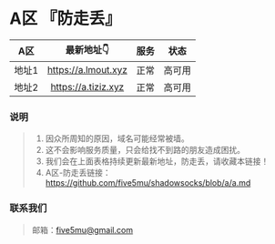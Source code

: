 # A区 『防走丢』

| A区 | 最新地址👇 | 服务 | 状态 |
| :----: | :----: | :----: | :----: |
| 地址1 | https://a.lmout.xyz | 正常 | 高可用 |
| 地址2 | https://a.tiziz.xyz | 正常 | 高可用 |

### 说明

> 1. 因众所周知的原因，域名可能经常被墙。
> 2. 这不会影响服务质量，只会给找不到路的朋友造成困扰。
> 3. 我们会在上面表格持续更新最新地址，防走丢，请收藏本链接！
> 4. A区-防走丢链接：https://github.com/five5mu/shadowsocks/blob/a/a.md

### 联系我们

> 邮箱：five5mu@gmail.com
